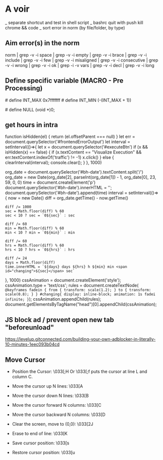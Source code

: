# A voir

_ separate shortcut and test in shell script
_ bashrc quit with push kill chrome && code
_ sort error in norm (by file/folder, by type)

<!-- _ kill task that use too much  Memory/CPU -->
## Aim error(s) in the norm
 norm | grep -v -i space | grep -v -i empty | grep -v -i brace | grep -v -i include | grep -v -i few | grep -v -i misaligned | grep -v -i consecutive | grep -v -i wrong | grep -v -i ok | grep -i -v vars | grep -v -i decl | grep -v -i long 

## Define specific variable (MACRO - Pre Processing)
\# define INT_MAX 0x7fffffff
\# define INT_MIN (-(INT_MAX + 1))

\# define NULL (void *)0;

## get hours in intra
function isHidden(el) {
    return (el.offsetParent === null)
}
let err = document.querySelector('#frontendErrorOutput')
let interval = setInterval(()=>{
    let x = document.querySelector('#executeBtn')
    if (x && isHidden(x) == false)
    {
        if (x.textContent == "Visualize Execution" && err.textContent.indexOf('traffic') != -1)
            x.click()
    }
    else {
        clearInterval(interval);
        console.clear();
    }
}, 1000)

org_date = document.querySelector('#bh-date').textContent.split('/')
org_date = new Date(org_date[2], parseInt(org_date[1]) - 1, org_date[0], 23, 59, 0, 0)
time = document.createElement('p')
document.querySelector('#bh-date').innerHTML = '';
document.querySelector('#bh-date').append(time)
interval = setInterval(()=>{
	now = new Date()
	diff = org_date.getTime() - now.getTime()

	diff /= 1000
	sec = Math.floor(diff) % 60
	sec < 10 ? sec = `0${sec}` : sec

	diff /= 60
	min = Math.floor(diff) % 60
	min < 10 ? min = `0${min}` : min

	diff /= 60
	hrs = Math.floor(diff) % 60
	hrs < 10 ? hrs = `0${hrs}` : hrs

	diff /= 24
	days = Math.floor(diff)
	time.innerHTML = `${days} days ${hrs} h ${min} min <span id="changing">${sec}</span> sec`
}, 1000)
cssAnimation = document.createElement('style');
cssAnimation.type = 'text/css';
rules = document.createTextNode(`
@keyframes fadein {
  from {
		transform: scale(1.2);
  }
  to {
		transform: scale(0.8);
  }
}
#changing{
	display: inline-block;
	animation: 1s fadei infinite;
}`);
cssAnimation.appendChild(rules);
document.getElementsByTagName("head")[0].appendChild(cssAnimation);

## JS block ad / prevent open new tab "beforeunload"
https://levelup.gitconnected.com/building-your-own-adblocker-in-literally-10-minutes-1eec093b04cd

## Move Cursor
- Position the Cursor:
  \033[<L>;<C>H
     Or
  \033[<L>;<C>f
  puts the cursor at line L and column C.
- Move the cursor up N lines:
  \033[<N>A
- Move the cursor down N lines:
  \033[<N>B
- Move the cursor forward N columns:
  \033[<N>C
- Move the cursor backward N columns:
  \033[<N>D

- Clear the screen, move to (0,0):
  \033[2J
- Erase to end of line:
  \033[K

- Save cursor position:
  \033[s
- Restore cursor position:
  \033[u


